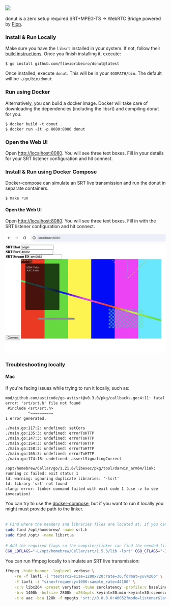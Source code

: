 
<img src="https://user-images.githubusercontent.com/244265/200068510-7c24d5c7-6ba0-44ee-8e60-0f157f990b90.png" width="350" />

donut is a zero setup required SRT+MPEG-TS -> WebRTC Bridge powered by [Pion](http://pion.ly/).

### Install & Run Locally

Make sure you have the `libsrt` installed in your system. If not, follow their [build instructions](https://github.com/Haivision/srt#build-instructions). 
Once you finish installing it, execute:

```
$ go install github.com/flavioribeiro/donut@latest
```
Once installed, execute `donut`. This will be in your `$GOPATH/bin`. The default will be `~/go/bin/donut`


### Run using Docker

Alternatively, you can build a docker image. Docker will take care of downloading the dependencies (including the libsrt) and compiling donut for you.

```
$ docker build -t donut .
$ docker run -it -p 8080:8080 donut
```

### Open the Web UI
Open [http://localhost:8080](http://localhost:8080). You will see three text boxes. Fill in your details for your SRT listener configuration and hit connect.

### Install & Run using Docker Compose

Docker-compose can simulate an SRT live transmission and run the donut in separate containers.

```
$ make run
```

#### Open the Web UI
Open [http://localhost:8080](http://localhost:8080). You will see three text boxes. Fill in with the SRT listener configuration and hit connect.

![donut docker-compose setup](/imgs/docker-compose-donut-setup.webp "donut docker-compose setup")


### Troubleshooting locally

#### Mac

If you're facing issues while trying to run it locally, such as:

```
mod/github.com/asticode/go-astisrt@v0.3.0/pkg/callbacks.go:4:11: fatal error: 'srt/srt.h' file not found
 #include <srt/srt.h>
          ^~~~~~~~~~~
1 error generated.
```

```
./main.go:117:2: undefined: setCors
./main.go:135:3: undefined: errorToHTTP
./main.go:147:3: undefined: errorToHTTP
./main.go:154:3: undefined: errorToHTTP
./main.go:158:3: undefined: errorToHTTP
./main.go:165:3: undefined: errorToHTTP
./main.go:174:18: undefined: assertSignalingCorrect
```

```
/opt/homebrew/Cellar/go/1.21.6/libexec/pkg/tool/darwin_arm64/link: running cc failed: exit status 1
ld: warning: ignoring duplicate libraries: '-lsrt'
ld: library 'srt' not found
clang: error: linker command failed with exit code 1 (use -v to see invocation)
```

You can try to use the [docker-compose](#run-using-docker), but if you want to run it locally you might must provide path to the linker.

```bash

# Find where the headers and libraries files are located at. If you can't find, install them with brew.
sudo find /opt/homebrew/ -name srt.h
sudo find /opt/ -name libsrt.a

# Add the required flags so the compiler/linker can find the needed files.
CGO_LDFLAGS="-L/opt/homebrew/Cellar/srt/1.5.3/lib -lsrt" CGO_CFLAGS="-I/opt/homebrew//Cellar/srt/1.5.3/include/" go run main.go helpers.go

```

You can run ffmpeg locally to simulate an SRT live transmission:

```bash
ffmpeg -hide_banner -loglevel verbose \
    -re -f lavfi -i "testsrc2=size=1280x720:rate=30,format=yuv420p" \
    -f lavfi -i "sine=frequency=1000:sample_rate=44100" \
    -c:v libx264 -preset veryfast -tune zerolatency -profile:v baseline \
    -b:v 1400k -bufsize 2800k -x264opts keyint=30:min-keyint=30:scenecut=-1 \
    -c:a aac -b:a 128k -f mpegts 'srt://0.0.0.0:40052?mode=listener&latency=400000'
```
